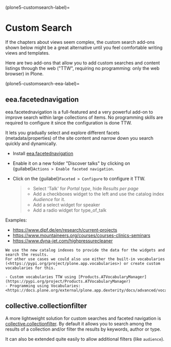 (plone5-customsearch-label)=

# Custom Search

If the chapters about views seem complex, the custom search add-ons shown below might be a great alternative
until you feel comfortable writing views and templates.

Here are two add-ons that allow you to add custom searches and content listings through the web ("TTW", requiring no programming: only the web browser) in Plone.

(plone5-customsearch-eea-label)=

## eea.facetednavigation

eea.facetednavigation is a full-featured and a very powerful add-on to improve search within large collections of items.
No programming skills are required to configure it since the configuration is done TTW.

It lets you gradually select and explore different facets (metadata/properties) of the site content and narrow down you search quickly
and dynamically.

- Install [eea.facetednavigation](https://pypi.org/project/eea.facetednavigation/)

- Enable it on a new folder "Discover talks" by clicking on {guilabel}`Actions > Enable faceted navigation`.

- Click on the {guilabel}`Faceted > Configure` to configure it TTW.

  > - Select 'Talk' for *Portal type*, hide *Results per page*
  > - Add a checkboxes widget to the left and use the catalog index *Audience* for it.
  > - Add a select widget for speaker
  > - Add a radio widget for type_of_talk

Examples:

- https://www.dipf.de/en/research/current-projects
- https://www.mountaineers.org/courses/courses-clinics-seminars
- https://www.dyna-jet.com/highpressurecleaner

```{seealso}
We use the new catalog indexes to provide the data for the widgets and search the results.
For other use cases we could also use either the built-in vocabularies (<https://pypi.org/project/plone.app.vocabularies>) or create custom vocabularies for this.

- Custom vocabularies TTW using [Products.ATVocabularyManager](https://pypi.org/project/Products.ATVocabularyManager)
- Programming using Vocabularies: <https://docs.plone.org/external/plone.app.dexterity/docs/advanced/vocabularies.html>
```

## collective.collectionfilter

A more lightweight solution for custom searches and faceted navigation is [collective.collectionfilter](https://pypi.org/project/collective.collectionfilter).
By default it allows you to search among the results of a collection and/or filter the results by keywords, author or type.

It can also be extended quite easily to allow additional filters (like `audience`).
